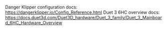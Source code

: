 Danger Klipper configuration docs: https://dangerklipper.io/Config_Reference.html
Duet 3 6HC overview docs: https://docs.duet3d.com/Duet3D_hardware/Duet_3_family/Duet_3_Mainboard_6HC_Hardware_Overview

